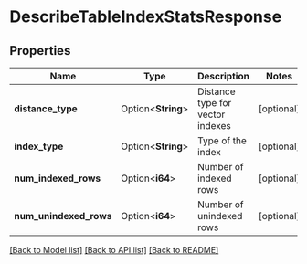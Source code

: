 # DescribeTableIndexStatsResponse

## Properties

Name | Type | Description | Notes
------------ | ------------- | ------------- | -------------
**distance_type** | Option<**String**> | Distance type for vector indexes | [optional]
**index_type** | Option<**String**> | Type of the index | [optional]
**num_indexed_rows** | Option<**i64**> | Number of indexed rows | [optional]
**num_unindexed_rows** | Option<**i64**> | Number of unindexed rows | [optional]

[[Back to Model list]](../README.md#documentation-for-models) [[Back to API list]](../README.md#documentation-for-api-endpoints) [[Back to README]](../README.md)


